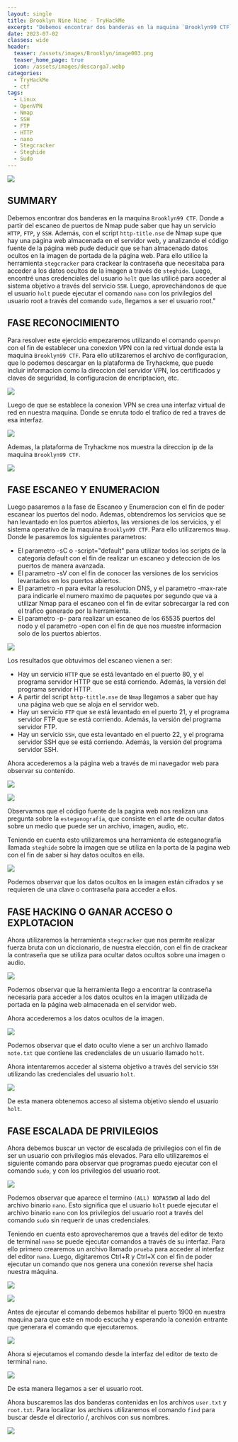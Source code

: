 ```yaml
---
layout: single
title: Brooklyn Nine Nine - TryHackMe
excerpt: "Debemos encontrar dos banderas en la maquina `Brooklyn99 CTF`. Donde a partir del escaneo de puertos de Nmap pude saber que hay un servicio `HTTP`, `FTP`, y `SSH`. Además, con el script `http-title.nse` de Nmap supe que hay una página web almacenada en el servidor web, y analizando el código fuente de la página web pude deducir que se han almacenado datos ocultos en la imagen de portada de la página web. Para ello utilice la herramienta `stegcracker` para crackear la contraseña que necesitaba para acceder a los datos ocultos de la imagen a través de `steghide`. Luego, encontré unas credenciales del usuario `holt` que las utilicé para acceder al sistema objetivo a través del servicio `SSH`. Luego, aprovechándonos de que el usuario `holt` puede ejecutar el comando `nano` con los privilegios del usuario root a través del comando `sudo`, llegamos a ser el usuario root."
date: 2023-07-02
classes: wide
header:
  teaser: /assets/images/Brooklyn/image003.png
  teaser_home_page: true
  icon: /assets/images/descarga7.webp
categories:
  - TryHackMe
  - ctf
tags:
  - Linux  
  - OpenVPN
  - Nmap
  - SSH
  - FTP
  - HTTP
  - nano
  - Stegcracker
  - Steghide
  - Sudo
---
```


![](/assets/images/Brooklyn/image001.png)

## SUMMARY

Debemos encontrar dos banderas en la maquina `Brooklyn99 CTF`. Donde a partir del escaneo de puertos de Nmap pude saber que hay un servicio `HTTP`, `FTP`, y `SSH`. Además, con el script `http-title.nse` de Nmap supe que hay una página web almacenada en el servidor web, y analizando el código fuente de la página web pude deducir que se han almacenado datos ocultos en la imagen de portada de la página web. Para ello utilice la herramienta `stegcracker` para crackear la contraseña que necesitaba para acceder a los datos ocultos de la imagen a través de `steghide`. Luego, encontré unas credenciales del usuario `holt` que las utilicé para acceder al sistema objetivo a través del servicio `SSH`. Luego, aprovechándonos de que el usuario `holt` puede ejecutar el comando `nano` con los privilegios del usuario root a través del comando `sudo`, llegamos a ser el usuario root."

## FASE RECONOCIMIENTO

Para resolver este ejercicio empezaremos utilizando el comando `openvpn` con el fin de establecer una conexion VPN con la red virtual donde esta la maquina `Brooklyn99 CTF`. Para ello utilizaremos el archivo de configuracion, que lo podemos descargar en la plataforma de Tryhackme, que puede incluir informacion como la direccion del servidor VPN, los certificados y claves de seguridad, la configuracion de encriptacion, etc.

![](/assets/images/User-Agent/image005.png)

Luego de que se establece la conexion VPN se crea una interfaz virtual de red en nuestra maquina. Donde se enruta todo el trafico de red a traves de esa interfaz. 

![](/assets/images/User-Agent/image007.png)

Ademas, la plataforma de Tryhackme nos muestra la direccion ip de la maquina `Brooklyn99 CTF`.

![](/assets/images/Brooklyn/image009.png)

## FASE ESCANEO Y ENUMERACION
Luego pasaremos a la fase de Escaneo y Enumeracion con el fin de poder escanear los puertos del nodo. Ademas, obtendremos los servicios que se han levantado en los puertos abiertos, las versiones de los servicios, y el sistema operativo de la maquina `Brooklyn99 CTF`. Para ello utilizaremos `Nmap`. Donde le pasaremos los siguientes parametros:
- El parametro -sC o -script="default" para utilizar todos los scripts de la categoria default con el fin de realizar un escaneo y deteccion de los puertos de manera avanzada.
- El parametro -sV con el fin de conocer las versiones de los servicios levantados en los puertos abiertos.
- El parametro -n para evitar la resolucion DNS, y el parametro -max-rate para indicarle el numero maximo de paquetes por segundo que va a utilizar Nmap para el escaneo con el fin de evitar sobrecargar la red con el trafico generado por la herramienta.
- El parametro -p- para realizar un escaneo de los 65535 puertos del nodo y el parametro -open con el fin de que nos muestre informacion solo de los puertos abiertos.

![](/assets/images/Brooklyn/image011.png)

Los resultados que obtuvimos del escaneo vienen a ser:
- Hay un servicio `HTTP` que se está levantado en el puerto 80, y el programa servidor HTTP que se está corriendo. Además, la versión del programa servidor HTTP.
- A partir del script `http-tittle.nse` de `Nmap` llegamos a saber que hay una página web que se aloja en el servidor web.
- Hay un servicio `FTP` que se está levantado en el puerto 21, y el programa servidor FTP que se está corriendo. Además, la versión del programa servidor FTP.
- Hay un servicio `SSH`, que esta levantado en el puerto 22, y el programa servidor SSH que se está corriendo. Además, la versión del programa servidor SSH.

Ahora accederemos a la página web a través de mi navegador web para observar su contenido.

![](/assets/images/Brooklyn/image013.png)

![](/assets/images/Brooklyn/image015.png)

Observamos que el código fuente de la pagina web nos realizan una pregunta sobre la `esteganografía`, que consiste en el arte de ocultar datos sobre un medio que puede ser un archivo, imagen, audio, etc. 

Teniendo en cuenta esto utilizaremos una herramienta de esteganografía llamada `steghide` sobre la imagen que se utiliza en la porta de la pagina web con el fin de saber si hay datos ocultos en ella.

![](/assets/images/Brooklyn/image017.png)

Podemos observar que los datos ocultos en la imagen están cifrados y se requieren de una clave o contraseña para acceder a ellos.

## FASE HACKING O GANAR ACCESO O EXPLOTACION 
Ahora utilizaremos la herramienta `stegcracker` que nos permite realizar fuerza bruta con un diccionario, de nuestra elección, con el fin de crackear la contraseña que se utiliza para ocultar datos ocultos sobre una imagen o audio.

![](/assets/images/Brooklyn/image019.png)

Podemos observar que la herramienta llego a encontrar la contraseña necesaria para acceder a los datos ocultos en la imagen utilizada de portada en la página web almacenada en el servidor web.

Ahora accederemos a los datos ocultos de la imagen.

![](/assets/images/Brooklyn/image021.png)

Podemos observar que el dato oculto viene a ser un archivo llamado `note.txt` que contiene las credenciales de un usuario llamado `holt`.

Ahora intentaremos acceder al sistema objetivo a través del servicio `SSH` utilizando las credenciales del usuario `holt`.

![](/assets/images/Brooklyn/image023.png)

De esta manera obtenemos acceso al sistema objetivo siendo el usuario `holt`.

## FASE ESCALADA DE PRIVILEGIOS 
Ahora debemos buscar un vector de escalada de privilegios con el fin de ser un usuario con privilegios más elevados. Para ello utilizaremos el siguiente comando para observar que programas puedo ejecutar con el comando `sudo`, y con los privilegios del usuario root.

![](/assets/images/Brooklyn/image025.png)

Podemos observar que aparece el termino `(ALL) NOPASSWD` al lado del archivo binario `nano`. Esto significa que el usuario `holt` puede ejecutar el archivo binario `nano` con los privilegios del usuario root a través del comando `sudo` sin requerir de unas credenciales.

Teniendo en cuenta esto aprovecharemos que a través del editor de texto de terminal `nano` se puede ejecutar comandos a través de su interfaz. Para ello primero crearemos un archivo llamado `prueba` para acceder al interfaz del editor `nano`. Luego, digitaremos Ctrl+R y Ctrl+X con el fin de poder ejecutar un comando que nos genera una conexión reverse shel hacia nuestra máquina.

![](/assets/images/Brooklyn/image027.png)

![](/assets/images/Brooklyn/image029.png)

Antes de ejecutar el comando debemos habilitar el puerto 1900 en nuestra maquina para que este en modo escucha y esperando la conexión entrante que generara el comando que ejecutaremos.

![](/assets/images/Brooklyn/image031.png)

Ahora si ejecutamos el comando desde la interfaz del editor de texto de terminal `nano`.

![](/assets/images/Brooklyn/image033.png)

De esta manera llegamos a ser el usuario root.

Ahora buscaremos las dos banderas contenidas en los archivos `user.txt` y `root.txt`. Para localizar los archivos utilizaremos el comando `find` para buscar desde el directorio /, archivos con sus nombres.

![](/assets/images/Brooklyn/image035.png)






 
 
 
 
 
 
 
 
 
 
 
 
 
 
 
 
 
 
 
 
 

 
 

 
 
 
 
 
 
 
 
 
 
 
 
 
 
 
 
 



































